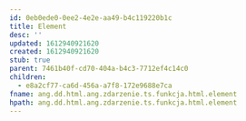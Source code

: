 ```yaml
---
id: 0eb0ede0-0ee2-4e2e-aa49-b4c119220b1c
title: Element
desc: ''
updated: 1612940921620
created: 1612940921620
stub: true
parent: 7461b40f-cd70-404a-b4c3-7712ef4c14c0
children:
  - e8a2cf77-ca6d-456a-a7f8-172e9688e7ca
fname: ang.dd.html.ang.zdarzenie.ts.funkcja.html.element
hpath: ang.dd.html.ang.zdarzenie.ts.funkcja.html.element
---
```



